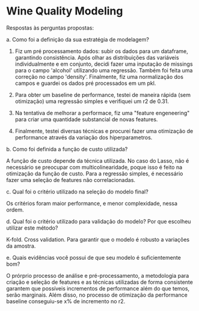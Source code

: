 # Wine Quality Modeling

Respostas às perguntas propostas:

a. Como foi a definição da sua estratégia de modelagem?

1. Fiz um pré processamento dados: subir os dados para um dataframe, garantindo consistência. Após olhar as distribuições das variáveis individualmente e em conjunto, decidi fazer uma inputação de missings para o campo 'alcohol' utilizando uma regressão. Também foi feita uma correção no campo 'density'. Finalmente, fiz uma normalização dos campos e guardei os dados pré processados em um pkl.

2. Para obter um baseline de performance, testei de maneira rápida (sem otimização) uma regressão simples e verifiquei um r2 de 0.31.

3. Na tentativa de melhorar a performace, fiz uma "feature engeneering" para criar uma quantidade substancial de novas features.

4. Finalmente, testei diversas técnicas e procurei fazer uma otimização de performance através da variação dos hiperparametros.

b. Como foi definida a função de custo utilizada?

A função de custo depende da técnica utilizada. No caso do Lasso, não é necessário se preocupar com multicolinearidade, poque isso é feito na otimização da função de custo. Para a regressão simples, é necessário fazer uma seleção de features não correlacionadas.

c. Qual foi o critério utilizado na seleção do modelo final?

Os critérios foram maior performance, e menor complexidade, nessa ordem.

d. Qual foi o critério utilizado para validação do modelo? Por que escolheu utilizar
este método?

K-fold. Cross validation. Para garantir que o modelo é robusto a variações da amostra.

e. Quais evidências você possui de que seu modelo é suficientemente bom?

O prórprio processo de análise e pré-processamento, a metodologia para criação e seleção de features e as técnicas utilizadas de forma consistente garantem que possíveis incrementos de performance além do que temos, serão marginais. Além disso, no processo de otimização da performance baseline conseguiu-se x% de incremento no r2.